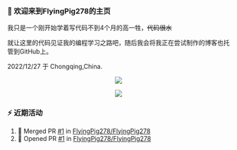 ### :eyes: 欢迎来到FlyingPig278的主页  
我只是一个刚开始学着写代码不到4个月的高一牲，~~代码很水~~  

就让这里的代码见证我的编程学习之路吧，随后我会将我正在尝试制作的博客也托管到GitHub上。  
  
2022/12/27 于 Chongqing,China.
<p align="center">  
  <img src="https://github-readme-stats.vercel.app/api?username=FlyingPig278&locale=cn" />   
</p>  

<p align="center">  
  <img src="https://github-readme-stats.vercel.app/api/top-langs/?username=FlyingPig278&layout=compact&locale=cn&hide=CMake" />
</p>

### :zap: 近期活动
<!--START_SECTION:activity-->  
1. 🎉 Merged PR [#1](https://github.com/FlyingPig278/FlyingPig278/pull/1) in [FlyingPig278/FlyingPig278](https://github.com/FlyingPig278/FlyingPig278)
2. 💪 Opened PR [#1](https://github.com/FlyingPig278/FlyingPig278/pull/1) in [FlyingPig278/FlyingPig278](https://github.com/FlyingPig278/FlyingPig278)
<!--END_SECTION:activity-->







<!---
FlyingPig278/FlyingPig278 is a ✨ special ✨ repository because its `README.md` (this file) appears on your GitHub profile.
You can click the Preview link to take a look at your changes.
--->
